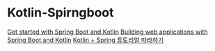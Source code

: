 # Kotlin-Spirngboot


[Get started with Spring Boot and Kotlin](https://kotlinlang.org/docs/jvm-get-started-spring-boot.html)
[Building web applications with Spring Boot and Kotlin](https://spring.io/guides/tutorials/spring-boot-kotlin)
[Kotlin + Spring 튜토리얼 따라하기](https://katfun.tistory.com/223)

